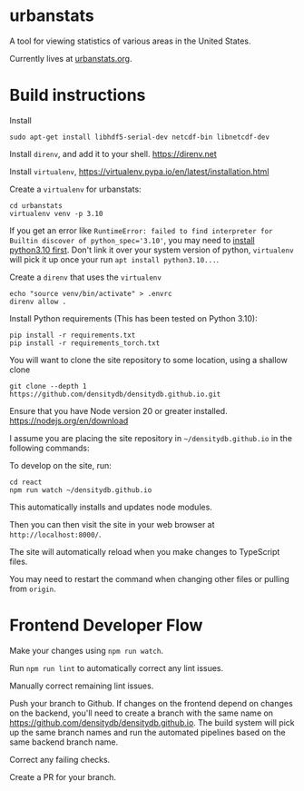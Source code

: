 # urbanstats

A tool for viewing statistics of various areas in the United States.

Currently lives at [urbanstats.org](https://urbanstats.org/).

# Build instructions

Install

```
sudo apt-get install libhdf5-serial-dev netcdf-bin libnetcdf-dev
```

Install `direnv`, and add it to your shell. https://direnv.net

Install `virtualenv`, https://virtualenv.pypa.io/en/latest/installation.html

Create a `virtualenv` for urbanstats:

```
cd urbanstats
virtualenv venv -p 3.10
```

If you get an error like `RuntimeError: failed to find interpreter for Builtin discover of python_spec='3.10'`, you may need to [install python3.10 first](https://gist.github.com/rutcreate/c0041e842f858ceb455b748809763ddb). Don't link it over your system version of python, `virtualenv` will pick it up once your run `apt install python3.10...`.

Create a `direnv` that uses the `virtualenv`

```
echo "source venv/bin/activate" > .envrc
direnv allow .
```

Install Python requirements (This has been tested on Python 3.10):

```
pip install -r requirements.txt
pip install -r requirements_torch.txt
```

You will want to clone the site repository to some location, using a shallow clone

```
git clone --depth 1 https://github.com/densitydb/densitydb.github.io.git
```

Ensure that you have Node version 20 or greater installed. https://nodejs.org/en/download

I assume you are placing the site repository in `~/densitydb.github.io` in the following commands:

To develop on the site, run:

```
cd react
npm run watch ~/densitydb.github.io
```

This automatically installs and updates node modules.

Then you can then visit the site in your web browser at `http://localhost:8000/`.

The site will automatically reload when you make changes to TypeScript files.

You may need to restart the command when changing other files or pulling from `origin`.

# Frontend Developer Flow

Make your changes using `npm run watch`.

Run `npm run lint` to automatically correct any lint issues.

Manually correct remaining lint issues.

Push your branch to Github. If changes on the frontend depend on changes on the backend, you'll need to create a branch with the same name on https://github.com/densitydb/densitydb.github.io. The build system will pick up the same branch names and run the automated pipelines based on the same backend branch name.

Correct any failing checks.

Create a PR for your branch.

